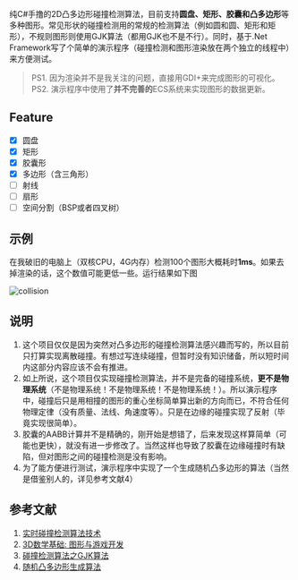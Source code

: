 纯C#手撸的2D凸多边形碰撞检测算法，目前支持**圆盘、矩形、胶囊和凸多边形**等多种图形。常见形状的碰撞检测用的常规的检测算法（例如圆和圆、矩形和矩形），不规则图形则使用GJK算法（都用GJK也不是不行）。同时，基于.Net Framework写了个简单的演示程序（碰撞检测和图形渲染放在两个独立的线程中）来方便测试。

>PS1. 因为渲染并不是我关注的问题，直接用GDI+来完成图形的可视化。</br>
PS2. 演示程序中使用了**并不完善的**ECS系统来实现图形的数据更新。


## Feature
- [X] 圆盘
- [X] 矩形
- [X] 胶囊形
- [X] 多边形（含三角形）
- [ ] 射线
- [ ] 扇形
- [ ] 空间分割（BSP或者四叉树）

## 示例
在我破旧的电脑上（双核CPU，4G内存）检测100个图形大概耗时**1ms**。如果去掉渲染的话，这个数值可能更低一些。运行结果如下图

![collision](https://github.com/simplex86/Collision2D.Net/blob/main/doc/collision.gif)

## 说明
1. 这个项目仅仅是因为突然对凸多边形的碰撞检测算法感兴趣而写的，所以目前只打算实现离散碰撞。有想过写连续碰撞，但暂时没有知识储备，所以短时间内这部分内容应该不会有推进。
2. 如上所说，这个项目仅实现碰撞检测算法，并不是完备的碰撞系统，**更不是物理系统**（不是物理系统！不是物理系统！不是物理系统！）。所以演示程序中，碰撞后只是用相撞的图形的重心坐标简单算出新的方向而已，不符合任何物理定律（没有质量、法线、角速度等）。只是在边缘的碰撞实现了反射（毕竟实现很简单）。
3. 胶囊的AABB计算并不是精确的，刚开始是想错了，后来发现这样算简单（可能也更快），就没有进一步修改了。当然这样也导致了胶囊在边缘碰撞时有缺陷，但对图形之间的碰撞检测是没有影响。
4. 为了能方便进行测试，演示程序中实现了一个生成随机凸多边形的算法（当然是借鉴别人的，详见参考文献4） 

## 参考文献
1. [实时碰撞检测算法技术](https://book.douban.com/subject/4861957/)
2. [3D数学基础: 图形与游戏开发](https://book.douban.com/subject/1400419/)
3. [碰撞检测算法之GJK算法](https://zhuanlan.zhihu.com/p/511164248)
4. [随机凸多边形生成算法](https://kingins.cn/2022/02/18/%E9%9A%8F%E6%9C%BA%E5%87%B8%E5%A4%9A%E8%BE%B9%E5%BD%A2%E7%94%9F%E6%88%90%E7%AE%97%E6%B3%95/)
